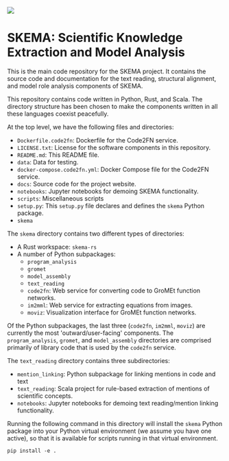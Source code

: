![](http://ci.kraken.sista.arizona.edu/api/badges/ml4ai/skema/status.svg)

# SKEMA: Scientific Knowledge Extraction and Model Analysis

This is the main code repository for the SKEMA project. It contains the source
code and documentation for the text reading, structural alignment, and model
role analysis components of SKEMA.

This repository contains code written in Python, Rust, and Scala. The directory
structure has been chosen to make the components written in all these languages
coexist peacefully.

At the top level, we have the following files and directories:

- `Dockerfile.code2fn`: Dockerfile for the Code2FN service.
- `LICENSE.txt`: License for the software components in this repository.
- `README.md`: This README file.
- `data`: Data for testing.
- `docker-compose.code2fn.yml`: Docker Compose file for the Code2FN service.
- `docs`: Source code for the project website.
- `notebooks`: Jupyter notebooks for demoing SKEMA functionality.
- `scripts`: Miscellaneous scripts
- `setup.py`: This `setup.py` file declares and defines the `skema` Python package.
- `skema`

The `skema` directory contains two different types of directories:
- A Rust workspace: `skema-rs`
- A number of Python subpackages:
    - `program_analysis`
    - `gromet`
    - `model_assembly`
    - `text_reading`
    - `code2fn`: Web service for converting code to GroMEt function networks.
    - `im2mml`: Web service for extracting equations from images.
    - `moviz`: Visualization interface for GroMEt function networks.

Of the Python subpackages, the last three (`code2fn`, `im2mml`, `moviz`) are
currently the most 'outward/user-facing' components. The `program_analysis`,
`gromet`, and `model_assembly` directories are comprised primarily of library
code that is used by the `code2fn` service.

The `text_reading` directory contains three subdirectories:
- `mention_linking`: Python subpackage for linking mentions in code and text
- `text_reading`: Scala project for rule-based extraction of mentions of scientific concepts.
- `notebooks`: Jupyter notebooks for demoing text reading/mention linking functionality.

Running the following command in this directory will install the `skema` Python
package into your Python virtual environment (we assume you have one active),
so that it is available for scripts running in that virtual environment.

```
pip install -e .
```

